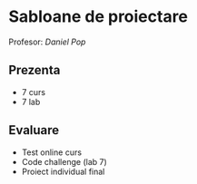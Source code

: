 # Sabloane de proiectare

Profesor: *Daniel Pop*

## Prezenta

- 7 curs
- 7 lab

## Evaluare

- Test online curs
- Code challenge (lab 7)
- Proiect individual final
